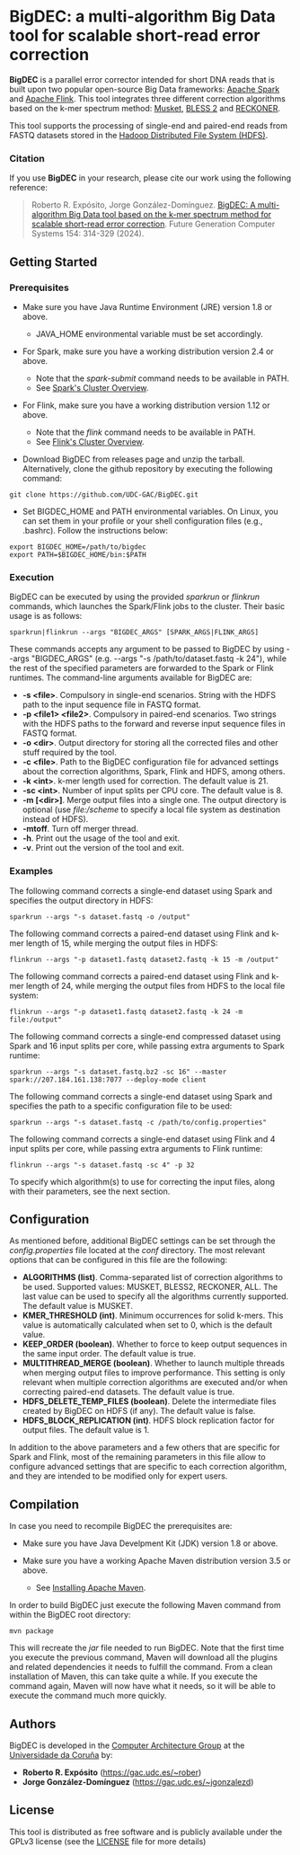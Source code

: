 # BigDEC: a multi-algorithm Big Data tool for scalable short-read error correction

**BigDEC** is a parallel error corrector intended for short DNA reads that is built upon two popular open-source Big Data frameworks: [Apache Spark](https://spark.apache.org) and [Apache Flink](https://flink.apache.org). This tool integrates three different correction algorithms based on the k-mer spectrum method: [Musket](http://musket.sourceforge.net/homepage.htm), [BLESS 2](https://sourceforge.net/projects/bless-ec) and [RECKONER](https://github.com/refresh-bio/RECKONER).

This tool supports the processing of single-end and paired-end reads from FASTQ datasets stored in the [Hadoop Distributed File System (HDFS)](https://hadoop.apache.org/docs/current/hadoop-project-dist/hadoop-hdfs/HdfsDesign.html).

### Citation

If you use **BigDEC** in your research, please cite our work using the following reference:

> Roberto R. Expósito, Jorge González-Domínguez. [BigDEC: A multi-algorithm Big Data tool based on the k-mer spectrum method for scalable short-read error correction](https://doi.org/10.1016/j.future.2024.01.011). Future Generation Computer Systems 154: 314-329 (2024).

## Getting Started

### Prerequisites

* Make sure you have Java Runtime Environment (JRE) version 1.8 or above.
  * JAVA_HOME environmental variable must be set accordingly.

* For Spark, make sure you have a working distribution version 2.4 or above.
  * Note that the *spark-submit* command needs to be available in PATH.
  * See [Spark's Cluster Overview](https://spark.apache.org/docs/latest/cluster-overview.html).

* For Flink, make sure you have a working distribution version 1.12 or above.
  * Note that the *flink* command needs to be available in PATH.
  * See [Flink's Cluster Overview](https://nightlies.apache.org/flink/flink-docs-release-1.14/docs/concepts/flink-architecture/#anatomy-of-a-flink-cluster).

* Download BigDEC from releases page and unzip the tarball. Alternatively, clone the github repository by executing the following command:

```
git clone https://github.com/UDC-GAC/BigDEC.git
```

* Set BIGDEC_HOME and PATH environmental variables. On Linux, you can set them in your profile or your shell configuration files (e.g., .bashrc). Follow the instructions below:

```
export BIGDEC_HOME=/path/to/bigdec
export PATH=$BIGDEC_HOME/bin:$PATH
```

### Execution

BigDEC can be executed by using the provided *sparkrun* or *flinkrun* commands, which launches the Spark/Flink jobs to the cluster. Their basic usage is as follows:

```
sparkrun|flinkrun --args "BIGDEC_ARGS" [SPARK_ARGS|FLINK_ARGS]
```

These commands accepts any argument to be passed to BigDEC by using --args "BIGDEC_ARGS" (e.g. --args "-s /path/to/dataset.fastq -k 24"), while the rest of the specified parameters are forwarded to the Spark or Flink runtimes. The command-line arguments available for BigDEC are:

* **-s \<file>**. Compulsory in single-end scenarios. String with the HDFS path to the input sequence file in FASTQ format.
* **-p \<file1> \<file2>**. Compulsory in paired-end scenarios. Two strings with the HDFS paths to the forward and reverse input sequence files in FASTQ format.
* **-o \<dir>**. Output directory for storing all the corrected files and other stuff required by the tool.
* **-c \<file>**. Path to the BigDEC configuration file for advanced settings about the correction algorithms, Spark, Flink and HDFS, among others.
* **-k \<int>**. k-mer length used for correction. The default value is 21.
* **-sc \<int>**. Number of input splits per CPU core. The default value is 8.
* **-m [\<dir>]**. Merge output files into a single one. The output directory is optional (use *file:/scheme* to specify a local file system as destination instead of HDFS).
* **-mtoff**. Turn off merger thread.
* **-h**. Print out the usage of the tool and exit.
* **-v**. Print out the version of the tool and exit.

### Examples

The following command corrects a single-end dataset using Spark and specifies the output directory in HDFS:

```
sparkrun --args "-s dataset.fastq -o /output"
```

The following command corrects a paired-end dataset using Flink and k-mer length of 15, while merging the output files in HDFS:

```
flinkrun --args "-p dataset1.fastq dataset2.fastq -k 15 -m /output"
```

The following command corrects a paired-end dataset using Flink and k-mer length of 24, while merging the output files from HDFS to the local file system:

```
flinkrun --args "-p dataset1.fastq dataset2.fastq -k 24 -m file:/output"
```

The following command corrects a single-end compressed dataset using Spark and 16 input splits per core, while passing extra arguments to Spark runtime:

```
sparkrun --args "-s dataset.fastq.bz2 -sc 16" --master spark://207.184.161.138:7077 --deploy-mode client
```

The following command corrects a single-end dataset using Spark and specifies the path to a specific configuration file to be used:

```
sparkrun --args "-s dataset.fastq -c /path/to/config.properties"
```

The following command corrects a single-end dataset using Flink and 4 input splits per core, while passing extra arguments to Flink runtime:

```
flinkrun --args "-s dataset.fastq -sc 4" -p 32
```

To specify which algorithm(s) to use for correcting the input files, along with their parameters, see the next section.

## Configuration

As mentioned before, additional BigDEC settings can be set through the *config.properties* file located at the *conf* directory. The most relevant options that can be configured in this file are the following:

* **ALGORITHMS (list)**. Comma-separated list of correction algorithms to be used. Supported values: MUSKET, BLESS2, RECKONER, ALL. The last value can be used to specify all the algorithms currently supported. The default value is MUSKET.
* **KMER_THRESHOLD (int)**. Minimum occurrences for solid k-mers. This value is automatically calculated when set to 0, which is the default value.
* **KEEP_ORDER (boolean)**. Whether to force to keep output sequences in the same input order. The default value is true.
* **MULTITHREAD_MERGE (boolean)**. Whether to launch multiple threads when merging output files to improve performance. This setting is only relevant when multiple correction algorithms are executed and/or when correcting paired-end datasets. The default value is true.
* **HDFS_DELETE_TEMP_FILES (boolean)**. Delete the intermediate files created by BigDEC on HDFS (if any). The default value is false.
* **HDFS_BLOCK_REPLICATION (int)**. HDFS block replication factor for output files. The default value is 1.

In addition to the above parameters and a few others that are specific for Spark and Flink, most of the remaining parameters in this file allow to configure advanced settings that are specific to each correction algorithm, and they are intended to be modified only for expert users.

## Compilation

In case you need to recompile BigDEC the prerequisites are:

* Make sure you have Java Develpment Kit (JDK) version 1.8 or above.

* Make sure you have a working Apache Maven distribution version 3.5 or above.
  * See [Installing Apache Maven](https://maven.apache.org/install.html).

In order to build BigDEC just execute the following Maven command from within the BigDEC root directory:

```
mvn package
```

This will recreate the *jar* file needed to run BigDEC. Note that the first time you execute the previous command, Maven will download all the plugins and related dependencies it needs to fulfill the command. From a clean installation of Maven, this can take quite a while. If you execute the command again, Maven will now have what it needs, so it will be able to execute the command much more quickly.

## Authors

BigDEC is developed in the [Computer Architecture Group](https://gac.udc.es/?page_id=770&lang=en) at the [Universidade da Coruña](https://www.udc.es/en) by:

* **Roberto R. Expósito** (https://gac.udc.es/~rober)
* **Jorge González-Domínguez** (https://gac.udc.es/~jgonzalezd)

## License

This tool is distributed as free software and is publicly available under the GPLv3 license (see the [LICENSE](LICENSE) file for more details)
